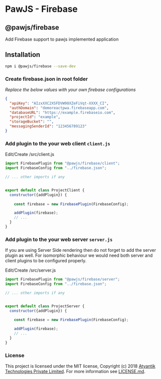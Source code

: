 PawJS - Firebase
===  

## @pawjs/firebase

Add Firebase support to pawjs implemented application

## Installation
```bash
npm i @pawjs/firebase --save-dev
```

### Create firebase.json in root folder

*Replace the below values with your own firebase configurations*
```json
{
  "apiKey": "AIzxXXC2XSFDVW98XZeFiVqt-XXXX_CI",
  "authDomain": "demoreactpwa.firebaseapp.com",
  "databaseURL": "https://example.firebaseio.com",
  "projectId": "example",
  "storageBucket": "",
  "messagingSenderId": "123456789123"
}

```
### Add plugin to the your web client `client.js`
Edit/Create <project-root>/src/client.js
```javascript
import FirebasePlugin from "@pawjs/firebase/client";
import FirebaseConfig from "../firebase.json";

// ... other imports if any


export default class ProjectClient {
  constructor({addPlugin}) {
    
    const firebase = new FirebasePlugin(FirebaseConfig);  

    addPlugin(firebase);
    // ...
  }
}

```


### Add plugin to the your web server `server.js`
If you are using Server Side rendering then do not forget to add the server plugin as well.
For isomorphic behaviour we would need both server and client plugins to be configured properly.
 
Edit/Create <project-root>/src/server.js

```javascript
import FirebasePlugin from "@pawjs/firebase/server";
import FirebaseConfig from "../firebase.json";

// ... other imports if any


export default class ProjectServer {
  constructor({addPlugin}) {
    
    const firebase = new FirebasePlugin(FirebaseConfig);  

    addPlugin(firebase);
    // ...
  }
}

```

### License
This project is licensed under the MIT license, Copyright (c) 2018 [Atyantik Technologies Private Limited](https://www.atyntik.com). For more information see [LICENSE.md]("https://github.com/Atyantik/pawjs/blob/master/LICENSE.md").  
